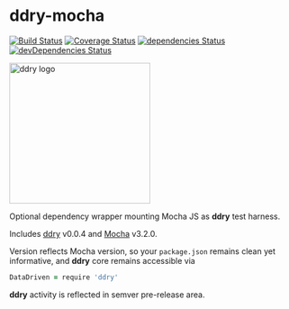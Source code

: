 # ddry-mocha

[![Build Status](https://travis-ci.org/ddry/ddry-mocha.svg?branch=master)](https://travis-ci.org/ddry/ddry-mocha) [![Coverage Status](https://coveralls.io/repos/github/ddry/ddry-mocha/badge.svg?branch=master)](https://coveralls.io/github/ddry/ddry-mocha?branch=master) [![dependencies Status](https://david-dm.org/ddry/ddry-mocha/status.svg)](https://david-dm.org/ddry/ddry-mocha) [![devDependencies Status](https://david-dm.org/ddry/ddry-mocha/dev-status.svg)](https://david-dm.org/ddry/ddry-mocha?type=dev)

<img src="https://cloud.githubusercontent.com/assets/5163953/22628172/6b91f120-ebe0-11e6-8456-0f5b2dc3a553.png" alt="ddry logo" width="250">

Optional dependency wrapper mounting Mocha JS as **ddry** test harness.

Includes [ddry](https://www.npmjs.com/package/ddry) v0.0.4 and [Mocha](https://www.npmjs.com/package/mocha) v3.2.0.

Version reflects Mocha version, so your `package.json` remains clean yet informative, and **ddry** core remains accessible via

```coffeescript
DataDriven = require 'ddry'
```

**ddry** activity is reflected in semver pre-release area.
